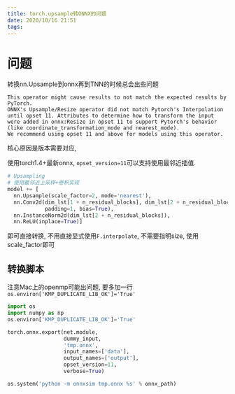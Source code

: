 ```yaml
---
title: torch.upsample转ONNX的问题
date: 2020/10/16 21:51
tags: 
---
```


#  问题

转换nn.Upsample到onnx再到TNN的时候总会出些问题

```
This operator might cause results to not match the expected results by PyTorch.
ONNX's Upsample/Resize operator did not match Pytorch's Interpolation until opset 11. Attributes to determine how to transform the input were added in onnx:Resize in opset 11 to support Pytorch's behavior (like coordinate_transformation_mode and nearest_mode).
We recommend using opset 11 and above for models using this operator. 
```

核心原因是版本需要对应, 

使用torch1.4+最新onnx, `opset_version=11`可以支持使用最邻近插值. 

```python
# Upsampling
# 使用最邻近上采样+卷积实现
model += [
  nn.Upsample(scale_factor=2, mode='nearest'),
  nn.Conv2d(dim_lst[1 + n_residual_blocks], dim_lst[2 + n_residual_blocks], 3,
            padding=1, bias=True),
  nn.InstanceNorm2d(dim_lst[2 + n_residual_blocks]),
  nn.ReLU(inplace=True)]
```

即可直接转换, 不用直接显式使用`F.interpolate`, 不需要指明size, 使用scale_factor即可



## 转换脚本



注意Mac上的openmp可能出问题, 要多加一行`os.environ['KMP_DUPLICATE_LIB_OK']='True'`

```python
import os
import numpy as np
os.environ['KMP_DUPLICATE_LIB_OK']='True'

torch.onnx.export(net.module,
                  dummy_input,
                  'tmp.onnx',
                  input_names=['data'],
                  output_names=['output'],
                  opset_version=11,
                  verbose=True)

os.system('python -m onnxsim tmp.onnx %s' % onnx_path)
```



